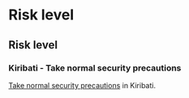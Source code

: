 # Risk level

## Risk level

### Kiribati - Take normal security precautions

[Take normal security precautions](#levels "Risk Levels") in Kiribati.